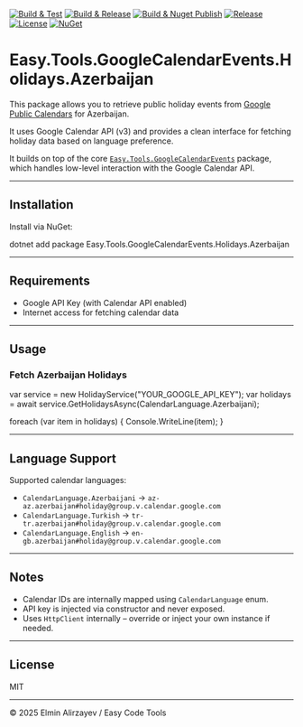 ﻿[![Build & Test](https://github.com/elminalirzayev/Easy.Tools.GoogleCalendarEvents.Holidays.Azerbaijan/actions/workflows/build.yml/badge.svg)](https://github.com/elminalirzayev/Easy.Tools.GoogleCalendarEvents.Holidays.Azerbaijan/actions/workflows/build.yml)
[![Build & Release](https://github.com/elminalirzayev/Easy.Tools.GoogleCalendarEvents.Holidays.Azerbaijan/actions/workflows/release.yml/badge.svg)](https://github.com/elminalirzayev/Easy.Tools.GoogleCalendarEvents.Holidays.Azerbaijan/actions/workflows/release.yml)
[![Build & Nuget Publish](https://github.com/elminalirzayev/Easy.Tools.GoogleCalendarEvents.Holidays.Azerbaijan/actions/workflows/nuget.yml/badge.svg)](https://github.com/elminalirzayev/Easy.Tools.GoogleCalendarEvents.Holidays.Azerbaijan/actions/workflows/nuget.yml)
[![Release](https://img.shields.io/github/v/release/elminalirzayev/Easy.Tools.GoogleCalendarEvents.Holidays.Azerbaijan)](https://github.com/elminalirzayev/Easy.Tools.GoogleCalendarEvents.Holidays.Azerbaijan/releases)
[![License](https://img.shields.io/github/license/elminalirzayev/Easy.Tools.GoogleCalendarEvents.Holidays.Azerbaijan)](https://github.com/elminalirzayev/Easy.Tools.GoogleCalendarEvents.Holidays.Azerbaijan/blob/master/LICENSE.txt)
[![NuGet](https://img.shields.io/nuget/v/Easy.Tools.GoogleCalendarEvents.Holidays.Azerbaijan.svg)](https://www.nuget.org/packages/Easy.Tools.GoogleCalendarEvents.Holidays.Azerbaijan)


# Easy.Tools.GoogleCalendarEvents.Holidays.Azerbaijan

This package allows you to retrieve public holiday events from [Google Public Calendars](https://developers.google.com/calendar) for Azerbaijan.

It uses Google Calendar API (v3) and provides a clean interface for fetching holiday data based on language preference.

It builds on top of the core [`Easy.Tools.GoogleCalendarEvents`](https://www.nuget.org/packages/Easy.Tools.GoogleCalendarEvents) package, which handles low-level interaction with the Google Calendar API.


---

## Installation

Install via NuGet:

dotnet add package Easy.Tools.GoogleCalendarEvents.Holidays.Azerbaijan


---

## Requirements

* Google API Key (with Calendar API enabled)
* Internet access for fetching calendar data

---

## Usage

### Fetch Azerbaijan Holidays


var service = new HolidayService("YOUR_GOOGLE_API_KEY");
var holidays = await service.GetHolidaysAsync(CalendarLanguage.Azerbaijani);

foreach (var item in holidays)
{
    Console.WriteLine(item);
}


---

## Language Support

Supported calendar languages:

* `CalendarLanguage.Azerbaijani` → `az-az.azerbaijan#holiday@group.v.calendar.google.com`
* `CalendarLanguage.Turkish` → `tr-tr.azerbaijan#holiday@group.v.calendar.google.com`
* `CalendarLanguage.English` → `en-gb.azerbaijan#holiday@group.v.calendar.google.com`

---

## Notes

* Calendar IDs are internally mapped using `CalendarLanguage` enum.
* API key is injected via constructor and never exposed.
* Uses `HttpClient` internally – override or inject your own instance if needed.

---

## License

MIT

---

© 2025 Elmin Alirzayev / Easy Code Tools
